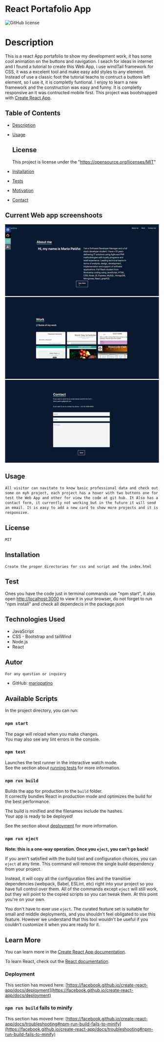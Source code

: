 # React Portafolio App
![GitHub license](https://img.shields.io/badge/license-MIT-blue.svg)

# Description
This is a react App portafolio to show my development work, it has some cool animation on the buttons and navigation. I seach for ideas in internet and I found a tutorial to create this Web App, i use windTail framework for CSS, it was a excelent tool and make easy add styles to any element. Instead of use a classic foot the tutorial teachs to contruct a buttons left element, so I use it, it is completly funtional. I enjoy to learn a new framework and the construction was easy and funny.
It is completly responsive an it was contructed mobile first.
This project was bootstrapped with [Create React App](https://github.com/facebook/create-react-app).

  
## Table of Contents
* [Description](#description)
* [Usage](#usage)
  
    ## License 
    This project is license under the "https://opensource.org/licenses/MIT"
* [Installation](#installation)
* [Tests](#tests)
* [Motivation](#motivation)
* [Contact](#contact)


## Current Web app screenshoots
![About me](./images/reactProfile_1.png)
![Work](./images/reactProfile_2.png)
![ContactMe](./images/reactProfile_3.png)


## Usage
    All visitor can navitate to know basic professional data and check out some on myh project, each project has a hover with two buttons one for test the Web App and other for view the code at git hub. It Also has a contact form, it currently not working but in the future it will send an email. It is easy to add a new card to show more projects and it is responsive.

## License
    MIT

## Installation
    Create the proper directories for css and script and the index.html

## Test
   Ones you have the code just in terminal commands use "npm start", it also open [http://localhost:3000](http://localhost:3000) to view it in your browser, do not forget to run "npm install" and check all dependecis in the package.json
   

## Technologies Used

* JavaScript
* CSS - Bootstrap and tailWind
* Node.js
* React

## Autor
    For any question or inquiery
* GitHub: [mariopatino](https://github.com/mariopatino)






## Available Scripts

In the project directory, you can run:

### `npm start`


The page will reload when you make changes.\
You may also see any lint errors in the console.

### `npm test`

Launches the test runner in the interactive watch mode.\
See the section about [running tests](https://facebook.github.io/create-react-app/docs/running-tests) for more information.

### `npm run build`

Builds the app for production to the `build` folder.\
It correctly bundles React in production mode and optimizes the build for the best performance.

The build is minified and the filenames include the hashes.\
Your app is ready to be deployed!

See the section about [deployment](https://facebook.github.io/create-react-app/docs/deployment) for more information.

### `npm run eject`

**Note: this is a one-way operation. Once you `eject`, you can't go back!**

If you aren't satisfied with the build tool and configuration choices, you can `eject` at any time. This command will remove the single build dependency from your project.

Instead, it will copy all the configuration files and the transitive dependencies (webpack, Babel, ESLint, etc) right into your project so you have full control over them. All of the commands except `eject` will still work, but they will point to the copied scripts so you can tweak them. At this point you're on your own.

You don't have to ever use `eject`. The curated feature set is suitable for small and middle deployments, and you shouldn't feel obligated to use this feature. However we understand that this tool wouldn't be useful if you couldn't customize it when you are ready for it.

## Learn More

You can learn more in the [Create React App documentation](https://facebook.github.io/create-react-app/docs/getting-started).

To learn React, check out the [React documentation](https://reactjs.org/).

### Deployment

This section has moved here: [https://facebook.github.io/create-react-app/docs/deployment](https://facebook.github.io/create-react-app/docs/deployment)

### `npm run build` fails to minify

This section has moved here: [https://facebook.github.io/create-react-app/docs/troubleshooting#npm-run-build-fails-to-minify](https://facebook.github.io/create-react-app/docs/troubleshooting#npm-run-build-fails-to-minify)
